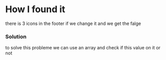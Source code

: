 # How I found it

there is 3 icons in the footer if we change it and we get the falge

### Solution

to solve this probleme we can use an array and check if this value on it or not
